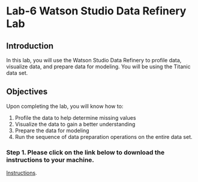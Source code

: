 # Lab-6 Watson Studio Data Refinery Lab

## Introduction
In this lab, you will use the Watson Studio Data Refinery to profile data, visualize data, and prepare data for modeling. You will be using the Titanic data set.  

## Objectives 

Upon completing the lab, you will know how to:
1. Profile the data to help determine missing values
1. Visualize the data to gain a better understanding
1. Prepare the data for modeling
1. Run the sequence of data preparation operations on the entire data set.

### Step 1.  Please click on the link below to download the instructions to your machine.

[Instructions](https://github.com/bleonardb3//raw/master/DS_POT_02-07Lab-6/Data%20Refinery%20Lab_v7.pdf).

